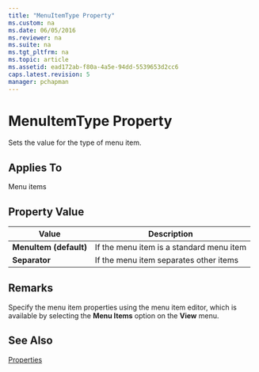 ```yaml
---
title: "MenuItemType Property"
ms.custom: na
ms.date: 06/05/2016
ms.reviewer: na
ms.suite: na
ms.tgt_pltfrm: na
ms.topic: article
ms.assetid: ead172ab-f80a-4a5e-94dd-5539653d2cc6
caps.latest.revision: 5
manager: pchapman
---
```

# MenuItemType Property
Sets the value for the type of menu item.  
  
## Applies To  
 Menu items  
  
## Property Value  
  
|**Value**|**Description**|  
|---------------|---------------------|  
|**MenuItem \(default\)**|If the menu item is a standard menu item|  
|**Separator**|If the menu item separates other items|  
  
## Remarks  
 Specify the menu item properties using the menu item editor, which is available by selecting the **Menu Items** option on the **View** menu.  
  
## See Also  
 [Properties](Properties.md)